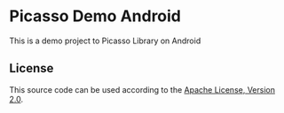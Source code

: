 # Picasso Demo Android

This is a demo project to Picasso Library on Android

## License

This source code can be used according to the [Apache License, Version 2.0](LICENSE).

